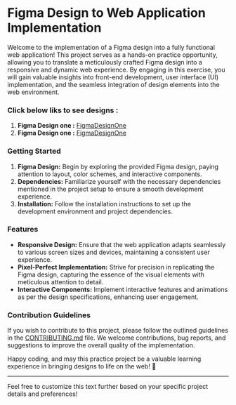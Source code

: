 # Figma Design to Web Application Implementation

Welcome to the implementation of a Figma design into a fully functional web application! This project serves as a hands-on practice opportunity, allowing you to translate a meticulously crafted Figma design into a responsive and dynamic web experience. By engaging in this exercise, you will gain valuable insights into front-end development, user interface (UI) implementation, and the seamless integration of design elements into the web environment.

### Click below liks to see designs : 
1. **Figma Design one :** [FigmaDesignOne](https://www.figma.com/file/CPJodnscX67Rbg7MX0syth/Actual-Work?type=design&node-id=5%3A2&mode=design&t=fCN2y75KgoHaOHkv-1)
2. **Figma Design one :** [FigmaDesignOne](https://www.figma.com/file/CPJodnscX67Rbg7MX0syth/Actual-Work?type=design&node-id=28%3A2&mode=design&t=fCN2y75KgoHaOHkv-1)

### Getting Started
1. **Figma Design:** Begin by exploring the provided Figma design, paying attention to layout, color schemes, and interactive components.
2. **Dependencies:** Familiarize yourself with the necessary dependencies mentioned in the project setup to ensure a smooth development experience.
3. **Installation:** Follow the installation instructions to set up the development environment and project dependencies.

### Features
- **Responsive Design:** Ensure that the web application adapts seamlessly to various screen sizes and devices, maintaining a consistent user experience.
- **Pixel-Perfect Implementation:** Strive for precision in replicating the Figma design, capturing the essence of the visual elements with meticulous attention to detail.
- **Interactive Components:** Implement interactive features and animations as per the design specifications, enhancing user engagement.

### Contribution Guidelines
If you wish to contribute to this project, please follow the outlined guidelines in the [CONTRIBUTING.md](https://github.com/sapnendra/designing) file. We welcome contributions, bug reports, and suggestions to improve the overall quality of the implementation.

Happy coding, and may this practice project be a valuable learning experience in bringing designs to life on the web! 🚀

--- 

Feel free to customize this text further based on your specific project details and preferences!